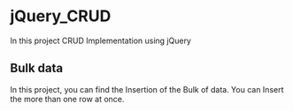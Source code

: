 # jQuery_CRUD
In this project CRUD Implementation using jQuery

## Bulk data
In this project, you can find the Insertion of the Bulk of data. You can Insert the more than one row at once.
